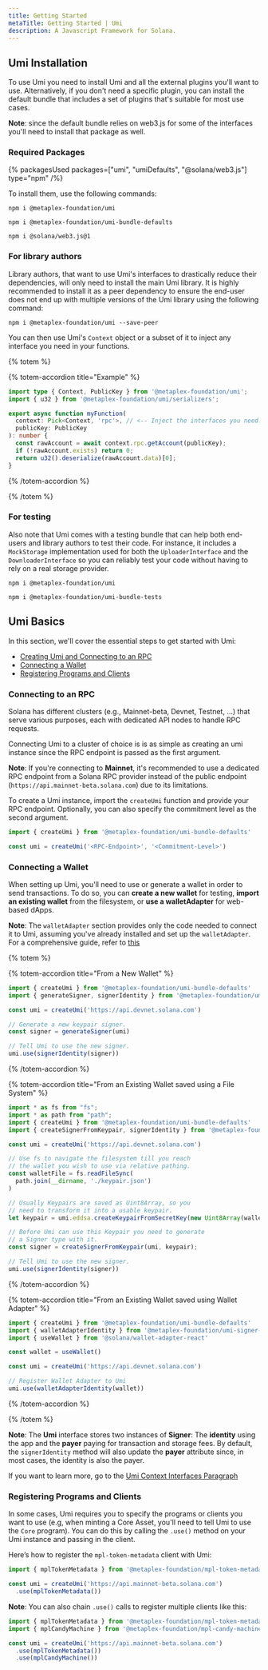 ```yaml
---
title: Getting Started
metaTitle: Getting Started | Umi
description: A Javascript Framework for Solana.
---
```


## Umi Installation

To use Umi you need to install Umi and all the external plugins you'll want to use. Alternatively, if you don't need a specific plugin, you can install the default bundle that includes a set of plugins that's suitable for most use cases. 

**Note**: since the default bundle relies on web3.js for some of the interfaces you'll need to install that package as well.

### Required Packages

{% packagesUsed packages=["umi", "umiDefaults", "@solana/web3.js"] type="npm" /%}

To install them, use the following commands:

```
npm i @metaplex-foundation/umi 
```

```
npm i @metaplex-foundation/umi-bundle-defaults 
```

```
npm i @solana/web3.js@1
```

### For library authors

Library authors, that want to use Umi's interfaces to drastically reduce their dependencies, will only need to install the main Umi library. It is highly recommended to install it as a peer dependency to ensure the end-user does not end up with multiple versions of the Umi library using the following command:

```
npm i @metaplex-foundation/umi --save-peer
```

You can then use Umi's `Context` object or a subset of it to inject any interface you need in your functions.

{% totem %}

{% totem-accordion title="Example" %}

```ts
import type { Context, PublicKey } from '@metaplex-foundation/umi';
import { u32 } from '@metaplex-foundation/umi/serializers';

export async function myFunction(
  context: Pick<Context, 'rpc'>, // <-- Inject the interfaces you need.
  publicKey: PublicKey
): number {
  const rawAccount = await context.rpc.getAccount(publicKey);
  if (!rawAccount.exists) return 0;
  return u32().deserialize(rawAccount.data)[0];
}
```

{% /totem-accordion %}

{% /totem %}

### For testing

Also note that Umi comes with a testing bundle that can help both end-users and library authors to test their code. For instance, it includes a `MockStorage` implementation used for both the `UploaderInterface` and the `DownloaderInterface` so you can reliably test your code without having to rely on a real storage provider.

```
npm i @metaplex-foundation/umi
```

```
npm i @metaplex-foundation/umi-bundle-tests
```

## Umi Basics

In this section, we'll cover the essential steps to get started with Umi:
- [Creating Umi and Connecting to an RPC](/umi/getting-started#connecting-to-an-rpc)
- [Connecting a Wallet](/umi/getting-started#connecting-a-wallet)
- [Registering Programs and Clients](/umi/getting-started#registering-programs-and-clients)

### Connecting to an RPC

Solana has different clusters (e.g., Mainnet-beta, Devnet, Testnet, ...) that serve various purposes, each with dedicated API nodes to handle RPC requests.

Connecting Umi to a cluster of choice is is as simple as creating an umi instance since the RPC endpoint is passed as the first argument. 

**Note**: If you're connecting to **Mainnet**, it's recommended to use a dedicated RPC endpoint from a Solana RPC provider instead of the public endpoint (`https://api.mainnet-beta.solana.com`) due to its limitations.

To create a Umi instance, import the `createUmi` function and provide your RPC endpoint. Optionally, you can also specify the commitment level as the second argument.

```ts
import { createUmi } from '@metaplex-foundation/umi-bundle-defaults'

const umi = createUmi('<RPC-Endpoint>', '<Commitment-Level>')
```

### Connecting a Wallet

When setting up Umi, you'll need to use or generate a wallet in order to send transactions. To do so, you can **create a new wallet** for testing, **import an existing wallet** from the filesystem, or **use a walletAdapter** for web-based dApps.

**Note**: The `walletAdapter` section provides only the code needed to connect it to Umi, assuming you've already installed and set up the `walletAdapter`. For a comprehensive guide, refer to [this](https://github.com/anza-xyz/wallet-adapter/blob/master/APP.md)

{% totem %}

{% totem-accordion title="From a New Wallet" %}

```ts
import { createUmi } from '@metaplex-foundation/umi-bundle-defaults'
import { generateSigner, signerIdentity } from '@metaplex-foundation/umi'

const umi = createUmi('https://api.devnet.solana.com')

// Generate a new keypair signer.
const signer = generateSigner(umi)

// Tell Umi to use the new signer.
umi.use(signerIdentity(signer))
```

{% /totem-accordion %}

{% totem-accordion title="From an Existing Wallet saved using a File System" %}

```ts
import * as fs from "fs";
import * as path from "path";
import { createUmi } from '@metaplex-foundation/umi-bundle-defaults'
import { createSignerFromKeypair, signerIdentity } from '@metaplex-foundation/umi'

const umi = createUmi('https://api.devnet.solana.com')

// Use fs to navigate the filesystem till you reach
// the wallet you wish to use via relative pathing.
const walletFile = fs.readFileSync(
  path.join(__dirname, './keypair.json')
)

// Usually Keypairs are saved as Uint8Array, so you  
// need to transform it into a usable keypair.  
let keypair = umi.eddsa.createKeypairFromSecretKey(new Uint8Array(walletFile));

// Before Umi can use this Keypair you need to generate 
// a Signer type with it.  
const signer = createSignerFromKeypair(umi, keypair);

// Tell Umi to use the new signer.
umi.use(signerIdentity(signer))
```

{% /totem-accordion %}

{% totem-accordion title="From an Existing Wallet saved using Wallet Adapter" %}

```ts
import { createUmi } from '@metaplex-foundation/umi-bundle-defaults'
import { walletAdapterIdentity } from '@metaplex-foundation/umi-signer-wallet-adapters'
import { useWallet } from '@solana/wallet-adapter-react'

const wallet = useWallet()

const umi = createUmi('https://api.devnet.solana.com')

// Register Wallet Adapter to Umi
umi.use(walletAdapterIdentity(wallet))
```

{% /totem-accordion %}

{% /totem %}

**Note**: The **Umi** interface stores two instances of **Signer**: The **identity** using the app and the **payer** paying for transaction and storage fees. By default, the `signerIdentity` method will also update the **payer** attribute since, in most cases, the identity is also the payer. 

If you want to learn more, go to the [Umi Context Interfaces Paragraph](/umi/interfaces#the-context-interface) 

### Registering Programs and Clients

In some cases, Umi requires you to specify the programs or clients you want to use (e.g, when minting a Core Asset, you'll need to tell Umi to use the `Core` program). You can do this by calling the `.use()` method on your Umi instance and passing in the client.

Here’s how to register the `mpl-token-metadata` client with Umi:

```ts
import { mplTokenMetadata } from '@metaplex-foundation/mpl-token-metadata'

const umi = createUmi('https://api.mainnet-beta.solana.com')
  .use(mplTokenMetadata())
```

**Note**: You can also chain `.use()` calls to register multiple clients like this:

```ts
import { mplTokenMetadata } from '@metaplex-foundation/mpl-token-metadata'
import { mplCandyMachine } from '@metaplex-foundation/mpl-candy-machine'

const umi = createUmi('https://api.mainnet-beta.solana.com')
  .use(mplTokenMetadata())
  .use(mplCandyMachine())
```
